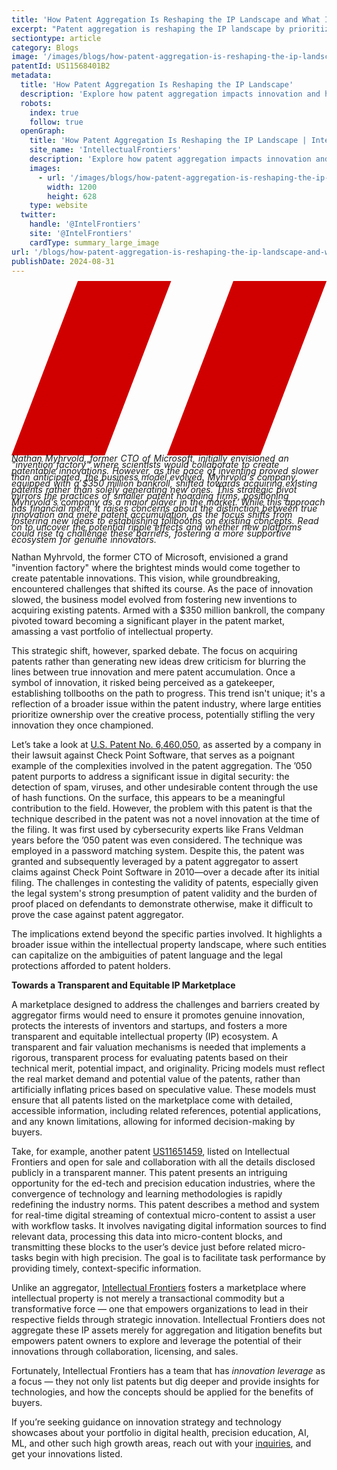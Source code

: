 ```yaml
---
title: 'How Patent Aggregation Is Reshaping the IP Landscape and What It Means for Genuine Creators'
excerpt: "Patent aggregation is reshaping the IP landscape by prioritizing the acquisition of existing patents over fostering new ideas, leading to concerns about innovation stifling. Companies like Intellectual Frontiers aim to counter this trend by promoting a transparent and equitable IP marketplace that values genuine innovation, offering opportunities for collaboration and strategic use of intellectual property."
sectiontype: article
category: Blogs
image: '/images/blogs/how-patent-aggregation-is-reshaping-the-ip-landscape-and-what-it-means-for-genuine-creators.webp'
patentId: US11568401B2
metadata:
  title: 'How Patent Aggregation Is Reshaping the IP Landscape'
  description: 'Explore how patent aggregation impacts innovation and how new models like Intellectual Frontiers address these challenges.'
  robots:
    index: true
    follow: true
  openGraph:
    title: 'How Patent Aggregation Is Reshaping the IP Landscape | IntellectualFrontiers'
    site_name: 'IntellectualFrontiers'
    description: 'Explore how patent aggregation impacts innovation and how new models like Intellectual Frontiers address these challenges.'
    images:
      - url: '/images/blogs/how-patent-aggregation-is-reshaping-the-ip-landscape-and-what-it-means-for-genuine-creators.webp'
        width: 1200
        height: 628
    type: website
  twitter:
    handle: '@IntelFrontiers'
    site: '@IntelFrontiers'
    cardType: summary_large_image
url: '/blogs/how-patent-aggregation-is-reshaping-the-ip-landscape-and-what-it-means-for-genuine-creators'
publishDate: 2024-08-31
---
```


<div class=" text-center items-start">
<p class="text-gray-800 sm:text-xl dark:text-white !mt-0" style="word-spacing: 1px;"><i style="line-height:10px">
<svg xmlns="http://www.w3.org/2000/svg"  class="max-[600px]:w-5 w-6 max-[600px]:!pt-0" style="padding-top:0px; display:inline !important; margin-top: -5px;" fill="none" stroke="#f00505" stroke-width="0.00024000000000000003" viewBox="7 9 10.13 5.61"><g id="SVGRepo_bgCarrier" stroke-width="0"></g><g id="SVGRepo_tracerCarrier" stroke-linecap="round" stroke-linejoin="round" stroke="#CCCCCC" stroke-width="0.192"></g><g id="SVGRepo_iconCarrier"> <path d="M9.13456 9H12.1346L10 14.6075H7L9.13456 9Z" fill="#d10000"></path> <path d="M14.1346 9H17.1346L15 14.6075H12L14.1346 9Z" fill="#d10000"></path> </g></svg>
<span class="text-sky-800 font-semibold">Nathan Myhrvold, former CTO of Microsoft, initially envisioned an "invention factory" where scientists would collaborate to create patentable innovations. However, as the pace of inventing proved slower than anticipated, the business model evolved. Myhrvold's company, equipped with a $350 million bankroll, shifted towards acquiring existing patents rather than solely generating new ones. This strategic pivot mirrors the practices of smaller patent hoarding firms, positioning Myhrvold's company as a major player in the market. While this approach has financial merit, it raises concerns about the distinction between true innovation and mere patent accumulation, as the focus shifts from fostering new ideas to establishing tollbooths on existing concepts. Read on to uncover the potential ripple effects and whether new platforms could rise to challenge these barriers, fostering a more supportive ecosystem for genuine innovators.
</i></span></p>
</div>

Nathan Myhrvold, the former CTO of Microsoft, envisioned a grand "invention factory" where the brightest minds would come together to create patentable innovations. This vision, while groundbreaking, encountered challenges that shifted its course. As the pace of innovation slowed, the business model evolved from fostering new inventions to acquiring existing patents. Armed with a $350 million bankroll, the company pivoted toward becoming a significant player in the patent market, amassing a vast portfolio of intellectual property.

This strategic shift, however, sparked debate. The focus on acquiring patents rather than generating new ideas drew criticism for blurring the lines between true innovation and mere patent accumulation. Once a symbol of innovation, it risked being perceived as a gatekeeper, establishing tollbooths on the path to progress. This trend isn't unique; it's a reflection of a broader issue within the patent industry, where large entities prioritize ownership over the creative process, potentially stifling the very innovation they once championed.

Let’s take a look at <a href="https://ppubs.uspto.gov/dirsearch-public/print/downloadBasicPdf/6460050?requestToken=eyJzdWIiOiJkNTAzMmZhMS0yYWE2LTQ0NWEtYTQ5ZS03OGIxMTFkZjQ0MzYiLCJ2ZXIiOiI3OTZmN2I0MC1kMDQ1LTRjOWYtYmMzMi0wOWUzNTc5MTBmNjAiLCJleHAiOjB9" target="_blank">U.S. Patent No. 6,460,050</a>, as asserted by a company in their lawsuit against Check Point Software, that serves as a poignant example of the complexities involved in the patent aggregation. The ’050 patent purports to address a significant issue in digital security: the detection of spam, viruses, and other undesirable content through the use of hash functions. On the surface, this appears to be a meaningful contribution to the field. However, the problem with this patent is that the technique described in the patent was not a novel innovation at the time of the filing. It was first used by cybersecurity experts like Frans Veldman years before the ’050 patent was even considered. The technique was employed in a password matching system. Despite this, the patent was granted and subsequently leveraged by a patent aggregator to assert claims against Check Point Software in 2010—over a decade after its initial filing. The challenges in contesting the validity of patents, especially given the legal system's strong presumption of patent validity and the burden of proof placed on defendants to demonstrate otherwise, make it difficult to prove the case against patent aggregator.

The implications extend beyond the specific parties involved. It highlights a broader issue within the intellectual property landscape, where such entities can capitalize on the ambiguities of patent language and the legal protections afforded to patent holders.

**Towards a Transparent and Equitable IP Marketplace**

A marketplace designed to address the challenges and barriers created by aggregator firms would need to ensure it promotes genuine innovation, protects the interests of inventors and startups, and fosters a more transparent and equitable intellectual property (IP) ecosystem. A transparent and fair valuation mechanisms is needed that implements a rigorous, transparent process for evaluating patents based on their technical merit, potential impact, and originality. Pricing models must reflect the real market demand and potential value of the patents, rather than artificially inflating prices based on speculative value. These models must ensure that all patents listed on the marketplace come with detailed, accessible information, including related references, potential applications, and any known limitations, allowing for informed decision-making by buyers.

Take, for example, another patent [US11651459](https://www.intellectualfrontiers.com/patents/computer-controlled-precision-education-and-training-us11651459b2), listed on Intellectual Frontiers and open for sale and collaboration with all the details disclosed publicly in a transparent manner. This patent presents an intriguing opportunity for the ed-tech and precision education industries, where the convergence of technology and learning methodologies is rapidly redefining the industry norms. This patent describes a method and system for real-time digital streaming of contextual micro-content to assist a user with workflow tasks. It involves navigating digital information sources to find relevant data, processing this data into micro-content blocks, and transmitting these blocks to the user’s device just before related micro-tasks begin with high precision. The goal is to facilitate task performance by providing timely, context-specific information.

Unlike an aggregator, [Intellectual Frontiers](https://www.intellectualfrontiers.com/about) fosters a marketplace where intellectual property is not merely a transactional commodity but a transformative force — one that empowers organizations to lead in their respective fields through strategic innovation. Intellectual Frontiers does not aggregate these IP assets merely for aggregation and litigation benefits but empowers patent owners to explore and leverage the potential of their innovations through collaboration, licensing, and sales.

Fortunately, Intellectual Frontiers has a team that has _innovation leverage_ as a focus — they not only list patents but dig deeper and provide insights for technologies, and how the concepts should be applied for the benefits of buyers.

If you’re seeking guidance on innovation strategy and technology showcases about your portfolio in digital health, precision education, AI, ML, and other such high growth areas, reach out with your [inquiries](https://www.intellectualfrontiers.com/contact), and get your innovations listed.